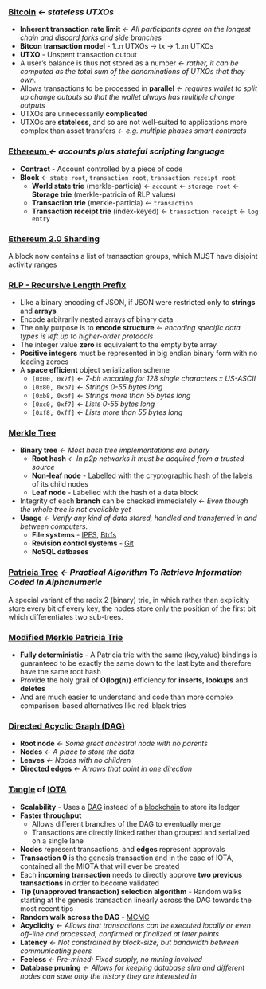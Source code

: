 ### [Bitcoin](https://medium.com/@ConsenSys/thoughts-on-utxo-by-vitalik-buterin-2bb782c67e53) *&larr; stateless UTXOs*
- **Inherent transaction rate limit** *&larr; All participants agree on the longest chain and discard forks and side branches*
- **Bitcon transaction model** - 1..n UTXOs &rarr; tx &rarr; 1..m UTXOs
- **UTXO** - Unspent transaction output
- A user’s balance is thus not stored as a number *&larr; rather, it can be computed as the total sum of the denominations of UTXOs that they own.*
- Allows transactions to be processed in **parallel** *&larr; requires wallet to split up change outputs so that the wallet always has multiple change outputs*
- UTXOs are unnecessarily **complicated**
- UTXOs are **stateless**, and so are not well-suited to applications more complex than asset transfers *&larr; e.g. multiple phases smart contracts*

### [Ethereum ](C:\home\sag\papers\coins\ethereum\afWDt.jpg) *&larr; accounts plus stateful scripting language*
- **Contract** - Account controlled by a piece of code
- **Block** &larr; `state root`, `transaction root`, `transaction receipt root`
    - **World state trie** (merkle-particia) &larr; `account` &larr; `storage root` &larr; **Storage trie** (merkle-patricia of RLP values)
    - **Transaction trie** (merkle-particia) &larr; `transaction`
    - **Transaction receipt trie** (index-keyed) &larr; `transaction receipt` &larr; `log entry`

### [Ethereum 2.0 Sharding](https://github.com/ethereum/EIPs/issues/53)
A block now contains a list of transaction groups, which MUST have disjoint activity ranges

### [RLP - Recursive Length Prefix](https://github.com/ethereum/wiki/wiki/RLP)
- Like a binary encoding of JSON, if JSON were restricted only to **strings** and **arrays**
- Encode arbitrarily nested arrays of binary data
- The only purpose is to **encode structure** *&larr; encoding specific data types is left up to higher-order protocols*
- The integer value **zero** is equivalent to the empty byte array
- **Positive integers** must be represented in big endian binary form with no leading zeroes
- A **space efficient** object serialization scheme
    - `[0x00, 0x7f]` *&larr; 7-bit encoding for 128 single characters :: US-ASCII*
    - `[0x80, 0xb7]` *&larr; Strings 0-55 bytes long*
    - `[0xb8, 0xbf]` *&larr; Strings more than 55 bytes long*
    - `[0xc0, 0xf7]` *&larr; Lists 0-55 bytes long*
    - `[0xf8, 0xff]` *&larr; Lists more than 55 bytes long*

### [Merkle Tree](https://en.wikipedia.org/wiki/Merkle_tree)
- **Binary tree** *&larr; Most hash tree implementations are binary*
    - **Root hash** *&larr; In p2p networks it must be acquired from a trusted source*
    - **Non-leaf node** - Labelled with the cryptographic hash of the labels of its child nodes
    - **Leaf node** - Labelled with the hash of a data block
- Integrity of each **branch** can be checked immediately *&larr;  Even though the whole tree is not available yet*
- **Usage** *&larr; Verify any kind of data stored, handled and transferred in and between computers.*
    - **File systems** - [IPFS](https://en.wikipedia.org/wiki/InterPlanetary_File_System), [Btrfs](https://en.wikipedia.org/wiki/Btrfs)
    - **Revision control systems** - [Git](https://en.wikipedia.org/wiki/Git)
    - **NoSQL datbases**

### [Patricia Tree](https://en.wikipedia.org/wiki/Radix_tree) *&larr; Practical Algorithm To Retrieve Information Coded In Alphanumeric*
A special variant of the radix 2 (binary) trie, in which rather than explicitly store every bit of every key, the nodes store only the position of the first bit which differentiates two sub-trees.

### [Modified Merkle Patricia Trie](https://github.com/ethereum/wiki/wiki/Patricia-Tree)
- **Fully deterministic** - A Patricia trie with the same (key,value) bindings is guaranteed to be exactly the same down to the last byte and therefore have the same root hash
- Provide the holy grail of **O(log(n))** efficiency for **inserts**, **lookups** and **deletes**
- And are much easier to understand and code than more complex comparison-based alternatives like red-black tries

### [Directed Acyclic Graph (DAG)](https://en.wikipedia.org/wiki/Directed_acyclic_graph)
- **Root node** *&larr; Some great ancestral node with no parents*
- **Nodes** *&larr; A place to store the data.*
- **Leaves** *&larr; Nodes with no children*
- **Directed edges** *&larr; Arrows that point in one direction*


### [Tangle](https://blog.iota.org/the-tangle-an-illustrated-introduction-4d5eae6fe8d4) of [IOTA](https://www.iota.org)
- **Scalability** - Uses a [DAG](https://en.wikipedia.org/wiki/Directed_acyclic_graph) instead of a [blockchain](https://en.wikipedia.org/wiki/Blockchain) to store its ledger
- **Faster throughput**
    - Allows different branches of the DAG to eventually merge
    - Transactions are directly linked rather than grouped and serialized on a single lane
- **Nodes** represent transactions, and **edges** represent approvals
- **Transaction 0** is the genesis transaction and in the case of IOTA, contained all the MIOTA that will ever be created
- Each **incoming transaction** needs to directly approve **two previous transactions** in order to become validated
- **Tip (unapproved transaction) selection algorithm** - Random walks starting at the genesis transaction linearly across the DAG towards the most recent tips
- **Random walk across the DAG** - [MCMC](https://en.wikipedia.org/wiki/Markov_chain_Monte_Carlo)
- **Acyclicity** *&larr; Allows that transactions can be executed locally or even off-line and processed, confirmed or finalized at later points*
- **Latency** *&larr; Not constrained by block-size, but bandwidth between communicating peers*
- **Feeless** *&larr; Pre-mined: Fixed supply, no mining involved*
- **Database pruning** *&larr; Allows for keeping database slim and different nodes can save only the history they are interested in*
